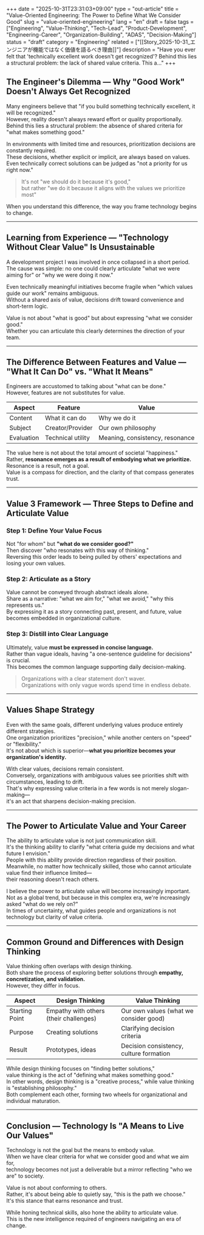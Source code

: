 +++
date = "2025-10-31T23:31:03+09:00"
type = "out-article"
title = "Value-Oriented Engineering: The Power to Define What We Consider Good"
slug = "value-oriented-engineering"
lang = "en"
draft = false
tags = ["Engineering", "Value-Thinking", "Tech-Lead", "Product-Development", "Engineering-Career", "Organization-Building", "ADAS", "Decision-Making"]
status = "draft"
category = "Engineering"
related = ["[[Story_2025-10-31_エンジニアが機能ではなく価値を語るべき理由]]"]
description = "Have you ever felt that 'technically excellent work doesn't get recognized'? Behind this lies a structural problem: the lack of shared value criteria. This a..."
+++

## The Engineer's Dilemma — Why "Good Work" Doesn't Always Get Recognized

Many engineers believe that "if you build something technically excellent, it will be recognized."  
However, reality doesn't always reward effort or quality proportionally.  
Behind this lies a structural problem: the absence of shared criteria for "what makes something good."

In environments with limited time and resources, prioritization decisions are constantly required.  
These decisions, whether explicit or implicit, are always based on values.  
Even technically correct solutions can be judged as "not a priority for us right now."

> It's not "we should do it because it's good,"  
> but rather "we do it because it aligns with the values we prioritize most"

When you understand this difference, the way you frame technology begins to change.

---

## Learning from Experience — "Technology Without Clear Value" Is Unsustainable

A development project I was involved in once collapsed in a short period.  
The cause was simple: no one could clearly articulate "what we were aiming for" or "why we were doing it now."

Even technically meaningful initiatives become fragile when "which values guide our work" remains ambiguous.  
Without a shared axis of value, decisions drift toward convenience and short-term logic.

Value is not about "what is good" but about expressing "what we consider good."  
Whether you can articulate this clearly determines the direction of your team.

---

## The Difference Between Features and Value — "What It Can Do" vs. "What It Means"

Engineers are accustomed to talking about "what can be done."  
However, features are not substitutes for value.

| Aspect | Feature | Value |
|--------|---------|-------|
| Content | What it can do | Why we do it |
| Subject | Creator/Provider | Our own philosophy |
| Evaluation | Technical utility | Meaning, consistency, resonance |

The value here is not about the total amount of societal "happiness."  
Rather, **resonance emerges as a result of embodying what we prioritize.**  
Resonance is a result, not a goal.  
Value is a compass for direction, and the clarity of that compass generates trust.

---

## Value 3 Framework — Three Steps to Define and Articulate Value

### Step 1: Define Your Value Focus
Not "for whom" but **"what do we consider good?"**  
Then discover "who resonates with this way of thinking."  
Reversing this order leads to being pulled by others' expectations and losing your own values.

### Step 2: Articulate as a Story
Value cannot be conveyed through abstract ideals alone.  
Share as a narrative: "what we aim for," "what we avoid," "why this represents us."  
By expressing it as a story connecting past, present, and future, value becomes embedded in organizational culture.

### Step 3: Distill into Clear Language
Ultimately, value **must be expressed in concise language.**  
Rather than vague ideals, having "a one-sentence guideline for decisions" is crucial.  
This becomes the common language supporting daily decision-making.

> Organizations with a clear statement don't waver.  
> Organizations with only vague words spend time in endless debate.

---

## Values Shape Strategy

Even with the same goals, different underlying values produce entirely different strategies.  
One organization prioritizes "precision," while another centers on "speed" or "flexibility."  
It's not about which is superior—**what you prioritize becomes your organization's identity.**

With clear values, decisions remain consistent.  
Conversely, organizations with ambiguous values see priorities shift with circumstances, leading to drift.  
That's why expressing value criteria in a few words is not merely slogan-making—  
it's an act that sharpens decision-making precision.

---

## The Power to Articulate Value and Your Career

The ability to articulate value is not just communication skill.  
It's the thinking ability to clarify "what criteria guide my decisions and what future I envision."  
People with this ability provide direction regardless of their position.  
Meanwhile, no matter how technically skilled, those who cannot articulate value find their influence limited—  
their reasoning doesn't reach others.

I believe the power to articulate value will become increasingly important.  
Not as a global trend, but because in this complex era, we're increasingly asked "what do we rely on?"  
In times of uncertainty, what guides people and organizations is not technology but clarity of value criteria.

---

## Common Ground and Differences with Design Thinking

Value thinking often overlaps with design thinking.  
Both share the process of exploring better solutions through **empathy, concretization, and validation.**  
However, they differ in focus.

| Aspect | Design Thinking | Value Thinking |
|--------|----------------|----------------|
| Starting Point | Empathy with others (their challenges) | Our own values (what we consider good) |
| Purpose | Creating solutions | Clarifying decision criteria |
| Result | Prototypes, ideas | Decision consistency, culture formation |

While design thinking focuses on "finding better solutions,"  
value thinking is the act of "defining what makes something good."  
In other words, design thinking is a "creative process," while value thinking is "establishing philosophy."  
Both complement each other, forming two wheels for organizational and individual maturation.

---

## Conclusion — Technology Is "A Means to Live Our Values"

Technology is not the goal but the means to embody value.  
When we have clear criteria for what we consider good and what we aim for,  
technology becomes not just a deliverable but a mirror reflecting "who we are" to society.

Value is not about conforming to others.  
Rather, it's about being able to quietly say, "this is the path we choose."  
It's this stance that earns resonance and trust.

While honing technical skills, also hone the ability to articulate value.  
This is the new intelligence required of engineers navigating an era of change.